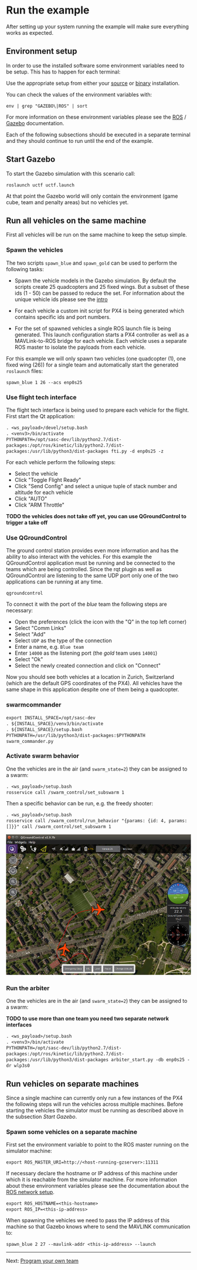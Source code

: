 # Run the example

After setting up your system running the example will make sure everything works as expected.

## Environment setup

In order to use the installed software some environment variables need to be setup.
This has to happen for each terminal:

Use the appropriate setup from either your [source](../install_source/readme.md) or [binary](../install_binary/readme.md) installation. 

You can check the values of the environment variables with:

```console
env | grep "GAZEBO\|ROS" | sort
```

For more information on these environment variables please see the [ROS](http://wiki.ros.org/ROS/EnvironmentVariables) / [Gazebo](http://gazebosim.org/tutorials?tut=components) documentation.

Each of the following subsections should be executed in a separate terminal and they should continue to run until the end of the example.

## Start Gazebo

To start the Gazebo simulation with this scenario call:

```console
roslaunch uctf uctf.launch
```

At that point the Gazebo world will only contain the environment (game cube, team and penalty areas) but no vehicles yet.

## Run all vehicles on the same machine

First all vehicles will be run on the same machine to keep the setup simple.

### Spawn the vehicles

The two scripts `spawn_blue` and `spawn_gold` can be used to perform the following tasks:

* Spawn the vehicle models in the Gazebo simulation.
  By default the scripts create 25 quadcopters and 25 fixed wings.
  But a subset of these ids (1 - 50) can be passed to reduce the set.
  For information about the unique vehicle ids please see the [intro](../intro/readme.md)

* For each vehicle a custom init script for PX4 is being generated which contains specific ids and port numbers.

* For the set of spawned vehicles a single ROS launch file is being generated.
  This launch configuration starts a PX4 controller as well as a MAVLink-to-ROS bridge for each vehicle.
  Each vehicle uses a separate ROS master to isolate the payloads from each vehicle.

For this example we will only spawn two vehicles (one quadcopter (1), one fixed wing (26)) for a single team and automatically start the generated `roslaunch` files:

```console
spawn_blue 1 26 --acs enp0s25
```

### Use flight tech interface

The flight tech interface is being used to prepare each vehicle for the flight.
First start the Qt application:

```console
. <ws_payload>/devel/setup.bash
. <venv3>/bin/activate
PYTHONPATH=/opt/sasc-dev/lib/python2.7/dist-packages:/opt/ros/kinetic/lib/python2.7/dist-packages:/usr/lib/python3/dist-packages fti.py -d enp0s25 -z
```

For each vehicle perform the following steps:

* Select the vehicle
* Click "Toggle Flight Ready"
* Click "Send Config" and select a unique tuple of stack number and altitude for each vehicle
* Click "AUTO"
* Click "ARM Throttle"

**TODO the vehicles does not take off yet, you can use QGroundControl to trigger a take off**

<!--### 2D visualization

Since the vehicles are so small compared to the environment size it is impossible to observe them all at the same time in Gazebo.
A simplified 2D visualization (which is not to scale) can provide that overview as a `rqt plugin`.
The plugin listens to the mavlink messages of each vehicle:

```console
rqt_uctf
```

The quadcopters are visualized as crosses while the fixed wings are depicted as a circle.

![RQt plugin for UCTF](rqt_uctf.png)
-->

### Use QGroundControl

The ground control station provides even more information and has the ability to also interact with the vehicles.
For this example the QGroundControl application must be running and be connected to the teams which are being controlled.
Since the rqt plugin as well as QGroundControl are listening to the same UDP port only one of the two applications can be running at any time.

```console
qgroundcontrol
```

To connect it with the port of the *blue* team the following steps are necessary:

* Open the preferences (click the icon with the "Q" in the top left corner)
* Select "Comm Links"
* Select "Add"
* Select `UDP` as the type of the connection
* Enter a name, e.g. `Blue team`
* Enter `14000` as the listening port (the *gold* team uses `14001`)
* Select "Ok"
* Select the newly created connection and click on "Connect"

Now you should see both vehicles at a location in Zurich, Switzerland (which are the default GPS coordinates of the PX4).
All vehicles have the same shape in this application despite one of them being a quadcopter.


### swarmcommander


```console
export INSTALL_SPACE=/opt/sasc-dev
. ${INSTALL_SPACE}/venv3/bin/activate
. ${INSTALL_SPACE}/setup.bash
PYTHONPATH=/usr/lib/python3/dist-packages:$PYTHONPATH swarm_commander.py
```

### Activate swarm behavior

One the vehicles are in the air (and `swarm_state=2`) they can be assigned to a swarm:

```console
. <ws_payload>/setup.bash
rosservice call /swarm_control/set_subswarm 1
```

Then a specific behavior can be run, e.g. the freedy shooter:

```console
. <ws_payload>/setup.bash
rosservice call /swarm_control/run_behavior "{params: {id: 4, params: []}}" call /swarm_control/set_subswarm 1
```

![QGroundControl showing trajectory](qgroundcontrol.jpg)

### Run the arbiter

One the vehicles are in the air (and `swarm_state=2`) they can be assigned to a swarm:

**TODO to use more than one team you need two separate network interfaces**

```console
. <ws_payload>/setup.bash
. <venv3>/bin/activate
PYTHONPATH=/opt/sasc-dev/lib/python2.7/dist-packages:/opt/ros/kinetic/lib/python2.7/dist-packages:/usr/lib/python3/dist-packages arbiter_start.py -db enp0s25 -dr wlp3s0
```

## Run vehicles on separate machines

Since a single machine can currently only run a few instances of the PX4 the following steps will run the vehicles across multiple machines.
Before starting the vehicles the simulator must be running as described above in the subsection *Start Gazebo*.

### Spawn some vehicles on a separate machine

First set the environment variable to point to the ROS master running on the simulator machine:

```console
export ROS_MASTER_URI=http://<host-running-gzserver>:11311
```

If necessary declare the hostname or IP address of this machine under which it is reachable from the simulator machine.
For more information about these environment variables please see the documentation about the [ROS network setup](http://wiki.ros.org/ROS/NetworkSetup).

```console
export ROS_HOSTNAME=<this-hostname>
export ROS_IP=<this-ip-address>
```

When spawning the vehicles we need to pass the IP address of this machine so that Gazebo knows where to send the MAVLINK communication to:

```console
spawn_blue 2 27 --mavlink-addr <this-ip-address> --launch
```

---

Next: [Program your own team](../program_team/readme.md)

